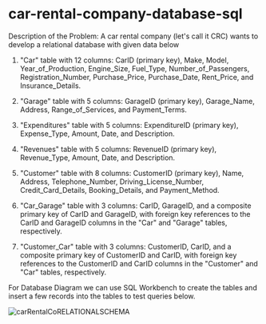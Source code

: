 # car-rental-company-database-sql


Description of the Problem: A car rental company (let's call it CRC) wants to develop a relational database with given data below

1)  "Car" table with 12 columns: CarID (primary key), Make, Model, Year_of_Production, Engine_Size, Fuel_Type, Number_of_Passengers, Registration_Number, Purchase_Price,      Purchase_Date, Rent_Price, and Insurance_Details.

2)  "Garage" table with 5 columns: GarageID (primary key), Garage_Name, Address, Range_of_Services, and Payment_Terms.

3)  "Expenditures" table with 5 columns: ExpenditureID (primary key), Expense_Type, Amount, Date, and Description.

4)  "Revenues" table with 5 columns: RevenueID (primary key), Revenue_Type, Amount, Date, and Description.

5)  "Customer" table with 8 columns: CustomerID (primary key), Name, Address, Telephone_Number, Driving_License_Number, Credit_Card_Details, Booking_Details, and 
     Payment_Method.         

6)  "Car_Garage" table with 3 columns: CarID, GarageID, and a composite primary key of CarID and GarageID, with foreign key references to the CarID and GarageID columns      in the "Car" and "Garage" tables, respectively.

7)  "Customer_Car" table with 3 columns: CustomerID, CarID, and a composite primary key of CustomerID and CarID, with foreign key references to the CustomerID and CarID      columns in the "Customer" and "Car" tables, respectively.

 For Database Diagram we can use SQL Workbench to create the tables and insert a few records into the tables to test queries below.

 ![carRentalCoRELATIONALSCHEMA](https://user-images.githubusercontent.com/111511821/216608777-713252e4-6336-4256-9b17-89eee6f39638.png)


